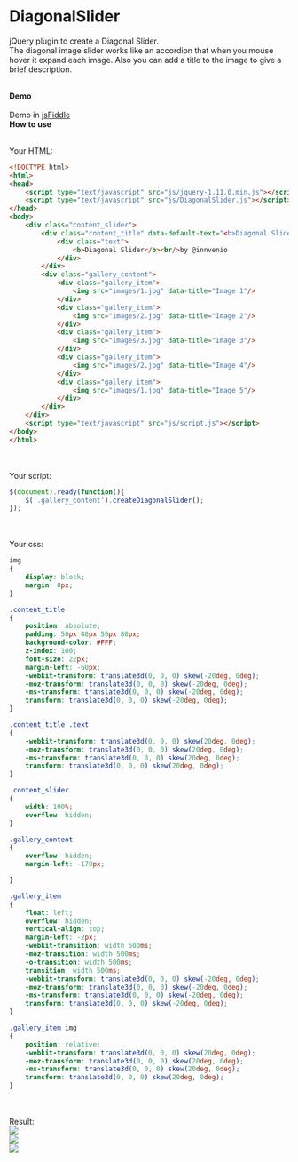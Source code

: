 # DiagonalSlider
jQuery plugin to create a Diagonal Slider.<br/>
The diagonal image slider  works like an accordion that when you mouse hover it expand each image. Also you can add a title to the image to give a brief description.

<br/>
<strong>Demo</strong>
<br/><br/>
Demo in <a target="_blank" href="http://jsfiddle.net/aesposito/ku3fwu92/">jsFiddle</a>

<br/>
<strong>How to use</strong>
<br/><br/>

Your HTML:
<br/>
```html
<!DOCTYPE html>
<html>
<head>
	<script type="text/javascript" src="js/jquery-1.11.0.min.js"></script>
	<script type="text/javascript" src="js/DiagonalSlider.js"></script>
</head>
<body>
	<div class="content_slider">
		<div class="content_title" data-default-text="<b>Diagonal Slider</b><br/>by @innvenio">
			<div class="text">
				<b>Diagonal Slider</b><br/>by @innvenio
			</div>
		</div>
		<div class="gallery_content">
			<div class="gallery_item">
				<img src="images/1.jpg" data-title="Image 1"/>
			</div>
			<div class="gallery_item">
				<img src="images/2.jpg" data-title="Image 2"/>
			</div>
			<div class="gallery_item">
				<img src="images/3.jpg" data-title="Image 3"/>
			</div>
			<div class="gallery_item">
				<img src="images/2.jpg" data-title="Image 4"/>
			</div>
			<div class="gallery_item">
				<img src="images/1.jpg" data-title="Image 5"/>
			</div>
		</div>		
	</div>
	<script type="text/javascript" src="js/script.js"></script>
</body>
</html>
```

<br/><br/>
Your script:
<br/>
```javascript
$(document).ready(function(){
	$('.gallery_content').createDiagonalSlider();
});
```

<br/><br/>
Your css:
<br/>
```css
img
{
	display: block;
	margin: 0px;
}

.content_title
{
	position: absolute;
	padding: 50px 40px 50px 80px;
	background-color: #FFF;
	z-index: 100;
	font-size: 22px;
	margin-left: -60px;
	-webkit-transform: translate3d(0, 0, 0) skew(-20deg, 0deg);
	-moz-transform: translate3d(0, 0, 0) skew(-20deg, 0deg);
	-ms-transform: translate3d(0, 0, 0) skew(-20deg, 0deg);
	transform: translate3d(0, 0, 0) skew(-20deg, 0deg);
}

.content_title .text
{
	-webkit-transform: translate3d(0, 0, 0) skew(20deg, 0deg);
	-moz-transform: translate3d(0, 0, 0) skew(20deg, 0deg);
	-ms-transform: translate3d(0, 0, 0) skew(20deg, 0deg);
	transform: translate3d(0, 0, 0) skew(20deg, 0deg);
}

.content_slider
{
	width: 100%;
	overflow: hidden;
}

.gallery_content
{
	overflow: hidden;
	margin-left: -170px;

}

.gallery_item
{
	float: left;
	overflow: hidden;
	vertical-align: top;
	margin-left: -2px;
	-webkit-transition: width 500ms;
	-moz-transition: width 500ms;
	-o-transition: width 500ms;
	transition: width 500ms;
	-webkit-transform: translate3d(0, 0, 0) skew(-20deg, 0deg);
	-moz-transform: translate3d(0, 0, 0) skew(-20deg, 0deg);
	-ms-transform: translate3d(0, 0, 0) skew(-20deg, 0deg);
	transform: translate3d(0, 0, 0) skew(-20deg, 0deg);
}

.gallery_item img
{
	position: relative;
	-webkit-transform: translate3d(0, 0, 0) skew(20deg, 0deg);
	-moz-transform: translate3d(0, 0, 0) skew(20deg, 0deg);
	-ms-transform: translate3d(0, 0, 0) skew(20deg, 0deg);
	transform: translate3d(0, 0, 0) skew(20deg, 0deg);
}
```

<br/><br/>
Result:
<br/>
<img src="http://app.uy/innvenio/github/diagonalslider1.png"/>
<br/>
<img src="http://app.uy/innvenio/github/diagonalslider2.png"/>
<br/>
<img src="http://app.uy/innvenio/github/diagonalslider3.png"/>